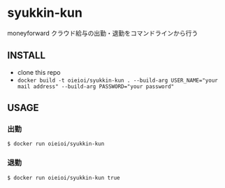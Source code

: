syukkin-kun
===========

moneyforward クラウド給与の出勤・退勤をコマンドラインから行う

INSTALL
-------

- clone this repo
- `docker build -t oieioi/syukkin-kun . --build-arg USER_NAME="your mail address" --build-arg PASSWORD="your password"`

USAGE
-----

### 出勤

    $ docker run oieioi/syukkin-kun

### 退勤

    $ docker run oieioi/syukkin-kun true
